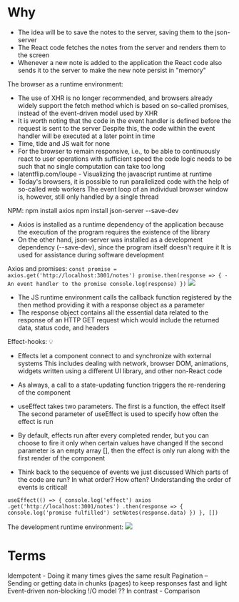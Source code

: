# Why
- The idea will be to save the notes to the server, saving them to the json-server
- The React code fetches the notes from the server and renders them to the screen
- Whenever a new note is added to the application
  the React code also sends it to the server to make the new note persist in "memory"

The browser as a runtime environment:
- The use of XHR is no longer recommended, and browsers already widely support the fetch method
  which is based on so-called promises, instead of the event-driven model used by XHR
- It is worth noting that the code in the event handler is defined before the request is sent to the server
  Despite this, the code within the event handler will be executed at a later point in time
- Time, tide and JS wait for none
- For the browser to remain responsive, i.e., to be able to continuously react to user operations with sufficient speed
  the code logic needs to be such that no single computation can take too long
- latentflip.com/loupe - Visualizing the javascript runtime at runtime
- Today's browsers, it is possible to run parallelized code with the help of so-called web workers
  The event loop of an individual browser window is, however, still only handled by a single thread

<!-- # Core 6 vs Thread 12 -->
<!-- - Thread(s) per core:   2 -->
<!-- - Core(s) per socket:   6 -->
<!--   One core can run multiple threads using Hyper-Threading or SMT (Simultaneous Multi-Threading) -->
<!-- Analogy: 💡 -->
<!-- Core = Chef -->
<!-- Thread = Set of hands that chef uses -->
<!-- If a chef has 2 hands (threads), they can multitask better — but still, it's one chef (core) doing the cooking -->
<!---->
<!-- - Single-threaded: the program (or process) uses only one thread of execution - it can perform only one task at a time -->
<!-- ![](single-threaded.png) -->
<!-- - Multithreading doesn’t just magically speed everything up -->
<!--   it just splits work across multiple CPU cores when the CPU is doing the heavy lifting -->


NPM:
npm install axios
npm install json-server --save-dev
- Axios is installed as a runtime dependency of the application because the execution of the program requires the existence of the library
- On the other hand, json-server was installed as a development dependency (--save-dev), since the program itself doesn't require it
  It is used for assistance during software development


Axios and promises:
`const promise = axios.get('http://localhost:3001/notes')
promise.then(response => { - An event handler to the promise
  console.log(response)
})`
![](https://fullstackopen.com/static/83c299b357ca5f9ebe7540ad572fd701/5a190/17new.png)
- The JS runtime environment calls the callback function registered by the then method providing it with a response object as a parameter
- The response object contains all the essential data related to the response of an HTTP GET request
  which would include the returned data, status code, and headers


Effect-hooks: 💡
- Effects let a component connect to and synchronize with external systems
  This includes dealing with network, browser DOM, animations, widgets written using a different UI library, and other non-React code
- As always, a call to a state-updating function triggers the re-rendering of the component
- useEffect takes two parameters. The first is a function, the effect itself
  The second parameter of useEffect is used to specify how often the effect is run
- By default, effects run after every completed render, but you can choose to fire it only when certain values have changed
  If the second parameter is an empty array [], then the effect is only run along with the first render of the component

- Think back to the sequence of events we just discussed
  Which parts of the code are run? In what order? How often? Understanding the order of events is critical!

`useEffect(() => {
  console.log('effect')
  axios
    .get('http://localhost:3001/notes')
    .then(response => {
      console.log('promise fulfilled')
      setNotes(response.data)
    })
}, [])`


The development runtime environment:
![](https://fullstackopen.com/static/0e3766361ce9d08f0c4fdd39152cf493/5a190/18e.png)


# Terms
Idempotent - Doing it many times gives the same result
Pagination – Sending or getting data in chunks (pages) to keep responses fast and light
Event-driven non-blocking !/O model ??
In contrast - Comparison
